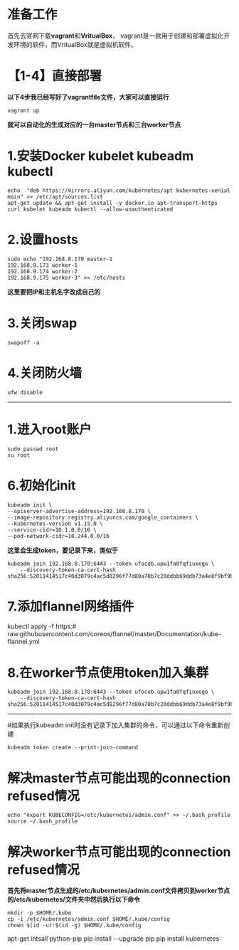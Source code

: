 # 准备工作
首先去官网下载**vagrant**和**VritualBox**，
vagrant是一款用于创建和部署虚拟化开发环境的软件，而VritualBox就是虚拟机软件。

# 【1-4】直接部署
**以下4步我已经写好了vagrantfile文件，大家可以直接运行**
```
vagrant up
```
**就可以自动化的生成对应的一台master节点和三台worker节点**


# 1.安装Docker kubelet kubeadm kubectl

```
echo  "deb https://mirrors.aliyun.com/kubernetes/apt kubernetes-xenial main" >> /etc/apt/sources.list
apt-get update && apt-get install -y docker.io apt-transport-https curl kubelet kubeadm kubectl --allow-unauthenticated
```


#  2.设置hosts

```
sudo echo "192.168.8.170 master-1
192.168.9.173 worker-1
192.168.9.174 worker-2
192.168.9.175 worker-3" >> /etc/hosts
```
**这里要把IP和主机名字改成自己的**

# 3.关闭swap
```
swapoff -a
```

# 4.关闭防火墙
```
ufw disable
```




---


# 1.进入root账户
```
sudo passwd root
su root 
```

# 6.初始化init
```
kubeadm init \
--apiserver-advertise-address=192.168.8.170 \
--image-repository registry.aliyuncs.com/google_containers \
--kubernetes-version v1.15.0 \
--service-cidr=10.1.0.0/16 \
--pod-network-cidr=10.244.0.0/16
```

**这里会生成token，要记录下来，类似于**

```
kubeadm join 192.168.8.170:6443 --token ufocob.upw1fa0fqfiuxego \
    --discovery-token-ca-cert-hash sha256:52011414517c40d3079c4ac5d8296f77d80a70b7c20ddbb69ddb73a4e8f9bf9b
```
# 7.添加flannel网络插件
kubectl apply -f https:# raw.githubusercontent.com/coreos/flannel/master/Documentation/kube-flannel.yml


# 8.在worker节点使用token加入集群
```
kubeadm join 192.168.8.170:6443 --token ufocob.upw1fa0fqfiuxego \
    --discovery-token-ca-cert-hash sha256:52011414517c40d3079c4ac5d8296f77d80a70b7c20ddbb69ddb73a4e8f9bf9b
```


---



#如果执行kubeadm init时没有记录下加入集群的命令，可以通过以下命令重新创建
```
kubeadm token create --print-join-command
```

# 解决master节点可能出现的connection refused情况
```
echo "export KUBECONFIG=/etc/kubernetes/admin.conf" >> ~/.bash_profile
source ~/.bash_profile
```
# 解决worker节点可能出现的connection refused情况
**首先将master节点生成的/etc/kubernetes/admin.conf文件拷贝到worker节点的/etc/kubernetes/文件夹中然后执行以下命令**
```
mkdir -p $HOME/.kube
cp -i /etc/kubernetes/admin.conf $HOME/.kube/config
chown $(id -u):$(id -g) $HOME/.kube/config
```

apt-get intsall python-pip
pip install --upgrade pip
pip install kubernetes
